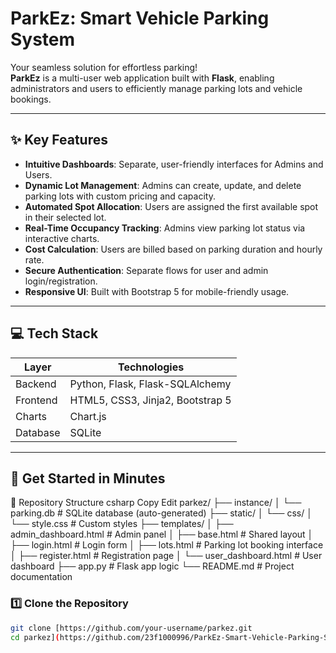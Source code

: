# ParkEz: Smart Vehicle Parking System

Your seamless solution for effortless parking!  
**ParkEz** is a multi-user web application built with **Flask**, enabling administrators and users to efficiently manage parking lots and vehicle bookings.

---

## ✨ Key Features

- **Intuitive Dashboards**: Separate, user-friendly interfaces for Admins and Users.
- **Dynamic Lot Management**: Admins can create, update, and delete parking lots with custom pricing and capacity.
- **Automated Spot Allocation**: Users are assigned the first available spot in their selected lot.
- **Real-Time Occupancy Tracking**: Admins view parking lot status via interactive charts.
- **Cost Calculation**: Users are billed based on parking duration and hourly rate.
- **Secure Authentication**: Separate flows for user and admin login/registration.
- **Responsive UI**: Built with Bootstrap 5 for mobile-friendly usage.

---

## 💻 Tech Stack

| Layer     | Technologies                          |
|-----------|----------------------------------------|
| Backend   | Python, Flask, Flask-SQLAlchemy        |
| Frontend  | HTML5, CSS3, Jinja2, Bootstrap 5       |
| Charts    | Chart.js                               |
| Database  | SQLite                                 |

---

## 🚀 Get Started in Minutes

📁 Repository Structure
csharp
Copy
Edit
parkez/
├── instance/
│   └── parking.db            # SQLite database (auto-generated)
├── static/
│   └── css/
│       └── style.css         # Custom styles
├── templates/
│   ├── admin_dashboard.html  # Admin panel
│   ├── base.html             # Shared layout
│   ├── login.html            # Login form
│   ├── lots.html             # Parking lot booking interface
│   ├── register.html         # Registration page
│   └── user_dashboard.html   # User dashboard
├── app.py                    # Flask app logic
└── README.md                 # Project documentation

### 1️⃣ Clone the Repository

```bash
git clone [https://github.com/your-username/parkez.git
cd parkez](https://github.com/23f1000996/ParkEz-Smart-Vehicle-Parking-System)
